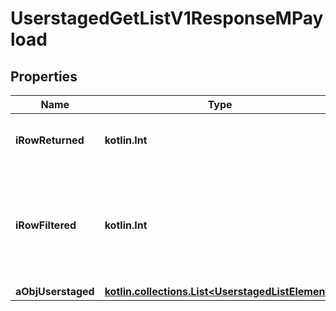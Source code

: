 
# UserstagedGetListV1ResponseMPayload

## Properties
Name | Type | Description | Notes
------------ | ------------- | ------------- | -------------
**iRowReturned** | **kotlin.Int** | The number of rows returned | 
**iRowFiltered** | **kotlin.Int** | The number of rows matching your filters (if any) or the total number of rows | 
**aObjUserstaged** | [**kotlin.collections.List&lt;UserstagedListElement&gt;**](UserstagedListElement.md) |  | 



